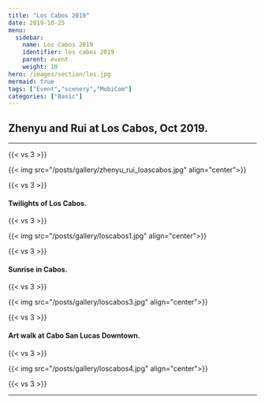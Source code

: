 ```yaml
---
title: "Los Cabos 2019"
date: 2019-10-25
menu:
  sidebar:
    name: Los Cabos 2019
    identifier: los cabos 2019
    parent: event
    weight: 10
hero: /images/section/los.jpg
mermaid: true
tags: ["Event","scenery","MobiCom"]
categories: ["Basic"]
---
```


## Zhenyu and Rui at Los Cabos, Oct 2019.
---
{{< vs 3 >}}

{{< img src="/posts/gallery/zhenyu_rui_loascabos.jpg" align="center">}}

{{< vs 3 >}}

#### Twilights of Los Cabos.

{{< vs 3 >}}

{{< img src="/posts/gallery/loscabos1.jpg" align="center">}}

{{< vs 3 >}}

#### Sunrise in Cabos.

{{< vs 3 >}}

{{< img src="/posts/gallery/loscabos3.jpg" align="center">}}

{{< vs 3 >}}

#### Art walk at Cabo San Lucas Downtown.

{{< vs 3 >}}

{{< img src="/posts/gallery/loscabos4.jpg" align="center">}}

{{< vs 3 >}}

---
